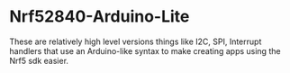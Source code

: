 # Nrf52840-Arduino-Lite
These are relatively high level versions things like I2C, SPI, Interrupt handlers that use an Arduino-like syntax to make creating apps using the Nrf5 sdk easier.
